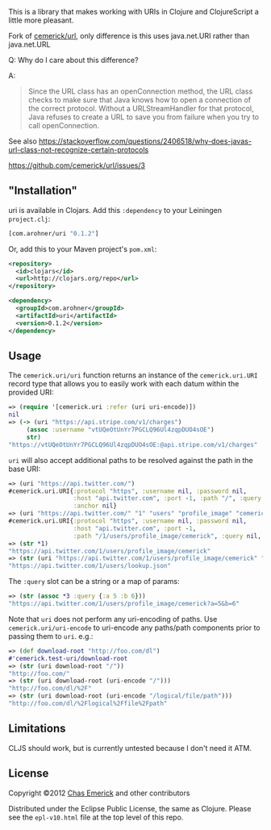 This is a library that makes working with URIs in Clojure and ClojureScript a
little more pleasant.

Fork of [cemerick/url](https://github.com/cemerick/url), only difference is this uses java.net.URI rather than java.net.URL

Q: Why do I care about this difference?

A:
> Since the URL class has an openConnection method, the URL class checks to make sure that Java knows how to open a connection of the correct protocol. Without a URLStreamHandler for that protocol, Java refuses to create a URL to save you from failure when you try to call openConnection.

See also
https://stackoverflow.com/questions/2406518/why-does-javas-url-class-not-recognize-certain-protocols

https://github.com/cemerick/url/issues/3

## "Installation"

uri is available in Clojars. Add this `:dependency` to your Leiningen
`project.clj`:

```clojure
[com.arohner/uri "0.1.2"]
```

Or, add this to your Maven project's `pom.xml`:

```xml
<repository>
  <id>clojars</id>
  <url>http://clojars.org/repo</url>
</repository>

<dependency>
  <groupId>com.arohner</groupId>
  <artifactId>uri</artifactId>
  <version>0.1.2</version>
</dependency>
```

## Usage

The `cemerick.uri/uri` function returns an instance of the
`cemerick.uri.URI` record type that allows you to easily work with each
datum within the provided URI:

```clojure
=> (require '[cemerick.uri :refer (uri uri-encode)])
nil
=> (-> (uri "https://api.stripe.com/v1/charges")
     (assoc :username "vtUQeOtUnYr7PGCLQ96Ul4zqpDUO4sOE")
     str)
"https://vtUQeOtUnYr7PGCLQ96Ul4zqpDUO4sOE:@api.stripe.com/v1/charges"
```

`uri` will also accept additional paths to be resolved against the path
in the base URI:

```clojure
=> (uri "https://api.twitter.com/")
#cemerick.uri.URI{:protocol "https", :username nil, :password nil,
                  :host "api.twitter.com", :port -1, :path "/", :query nil,
                  :anchor nil}
=> (uri "https://api.twitter.com/" "1" "users" "profile_image" "cemerick")
#cemerick.uri.URI{:protocol "https", :username nil, :password nil,
                  :host "api.twitter.com", :port -1,
                  :path "/1/users/profile_image/cemerick", :query nil, :anchor nil}
=> (str *1)
"https://api.twitter.com/1/users/profile_image/cemerick"
=> (str (uri "https://api.twitter.com/1/users/profile_image/cemerick" "../../lookup.json"))
"https://api.twitter.com/1/users/lookup.json"
```

The `:query` slot can be a string or a map of params:

```clojure
=> (str (assoc *3 :query {:a 5 :b 6}))
"https://api.twitter.com/1/users/profile_image/cemerick?a=5&b=6"
```

Note that `uri` does not perform any uri-encoding of paths.  Use
`cemerick.uri/uri-encode` to uri-encode any paths/path components prior
to passing them to `uri`.  e.g.:

```clojure
=> (def download-root "http://foo.com/dl")
#'cemerick.test-uri/download-root
=> (str (uri download-root "/"))
"http://foo.com/"
=> (str (uri download-root (uri-encode "/")))
"http://foo.com/dl/%2F"
=> (str (uri download-root (uri-encode "/logical/file/path")))
"http://foo.com/dl/%2Flogical%2Ffile%2Fpath"
```

## Limitations

CLJS should work, but is currently untested because I don't need it ATM.

## License

Copyright ©2012 [Chas Emerick](http://cemerick.com) and other contributors

Distributed under the Eclipse Public License, the same as Clojure.
Please see the `epl-v10.html` file at the top level of this repo.
